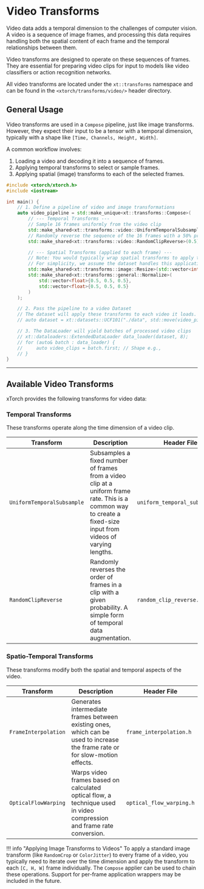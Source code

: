 # Video Transforms

Video data adds a temporal dimension to the challenges of computer vision. A video is a sequence of image frames, and processing this data requires handling both the spatial content of each frame and the temporal relationships between them.

Video transforms are designed to operate on these sequences of frames. They are essential for preparing video clips for input to models like video classifiers or action recognition networks.

All video transforms are located under the `xt::transforms` namespace and can be found in the `<xtorch/transforms/video/>` header directory.

## General Usage

Video transforms are used in a `Compose` pipeline, just like image transforms. However, they expect their input to be a tensor with a temporal dimension, typically with a shape like `[Time, Channels, Height, Width]`.

A common workflow involves:
1.  Loading a video and decoding it into a sequence of frames.
2.  Applying temporal transforms to select or sample frames.
3.  Applying spatial (image) transforms to each of the selected frames.

```cpp
#include <xtorch/xtorch.h>
#include <iostream>

int main() {
    // 1. Define a pipeline of video and image transformations
    auto video_pipeline = std::make_unique<xt::transforms::Compose>(
        // --- Temporal Transforms ---
        // Sample 16 frames uniformly from the video clip
        std::make_shared<xt::transforms::video::UniformTemporalSubsample>(16),
        // Randomly reverse the sequence of the 16 frames with a 50% probability
        std::make_shared<xt::transforms::video::RandomClipReverse>(0.5),

        // --- Spatial Transforms (applied to each frame) ---
        // Note: You would typically wrap spatial transforms to apply them per-frame.
        // For simplicity, we assume the dataset handles this application logic.
        std::make_shared<xt::transforms::image::Resize>(std::vector<int64_t>{128, 128}),
        std::make_shared<xt::transforms::general::Normalize>(
            std::vector<float>{0.5, 0.5, 0.5},
            std::vector<float>{0.5, 0.5, 0.5}
        )
    );

    // 2. Pass the pipeline to a video Dataset
    // The dataset will apply these transforms to each video it loads.
    // auto dataset = xt::datasets::UCF101("./data", std::move(video_pipeline));

    // 3. The DataLoader will yield batches of processed video clips
    // xt::dataloaders::ExtendedDataLoader data_loader(dataset, 8);
    // for (auto& batch : data_loader) {
    //     auto video_clips = batch.first; // Shape e.g.,
    // }
}
```

---

## Available Video Transforms

xTorch provides the following transforms for video data:

### Temporal Transforms

These transforms operate along the time dimension of a video clip.

| Transform | Description | Header File |
|---|---|---|
| `UniformTemporalSubsample`| Subsamples a fixed number of frames from a video clip at a uniform frame rate. This is a common way to create a fixed-size input from videos of varying lengths. | `uniform_temporal_subsample.h` |
| `RandomClipReverse` | Randomly reverses the order of frames in a clip with a given probability. A simple form of temporal data augmentation. | `random_clip_reverse.h` |

### Spatio-Temporal Transforms

These transforms modify both the spatial and temporal aspects of the video.

| Transform | Description | Header File |
|---|---|---|
| `FrameInterpolation`| Generates intermediate frames between existing ones, which can be used to increase the frame rate or for slow-motion effects. | `frame_interpolation.h` |
| `OpticalFlowWarping`| Warps video frames based on calculated optical flow, a technique used in video compression and frame rate conversion. | `optical_flow_warping.h` |

!!! info "Applying Image Transforms to Videos"
To apply a standard image transform (like `RandomCrop` or `ColorJitter`) to every frame of a video, you typically need to iterate over the time dimension and apply the transform to each `[C, H, W]` frame individually. The `Compose` applier can be used to chain these operations. Support for per-frame application wrappers may be included in the future.
